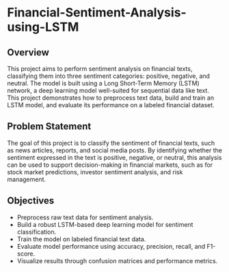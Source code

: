 # Financial-Sentiment-Analysis-using-LSTM
## Overview

This project aims to perform sentiment analysis on financial texts, classifying them into three sentiment categories: positive, negative, and neutral. The model is built using a Long Short-Term Memory (LSTM) network, a deep learning model well-suited for sequential data like text. This project demonstrates how to preprocess text data, build and train an LSTM model, and evaluate its performance on a labeled financial dataset.

## Problem Statement
The goal of this project is to classify the sentiment of financial texts, such as news articles, reports, and social media posts. By identifying whether the sentiment expressed in the text is positive, negative, or neutral, this analysis can be used to support decision-making in financial markets, such as for stock market predictions, investor sentiment analysis, and risk management.

## Objectives
- Preprocess raw text data for sentiment analysis.
- Build a robust LSTM-based deep learning model for sentiment classification.
- Train the model on labeled financial text data.
- Evaluate model performance using accuracy, precision, recall, and F1-score.
- Visualize results through confusion matrices and performance metrics.
